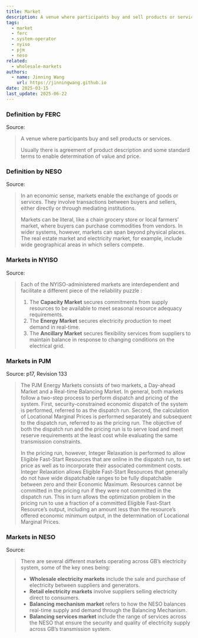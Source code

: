 ```yaml
---
title: Market
description: A venue where participants buy and sell products or services.
tags:
  - market
  - ferc
  - system-operator
  - nyiso
  - pjm
  - neso
related:
  - wholesale-markets
authors:
  - name: Jinning Wang
    url: https://jinningwang.github.io
date: 2025-03-15
last_update: 2025-06-22
---
```


### Definition by FERC

Source: <d-cite key="ferc2020glossary"></d-cite>

> A venue where participants buy and sell products or services.
>
> Usually there is agreement of product description and some standard terms to enable determination of value and price.

### Definition by NESO

Source: <d-cite key="neso2025electricity"></d-cite>

> In an economic sense, markets enable the exchange of goods or services. They involve transactions between buyers and sellers, either directly or through mediating institutions.
>
> Markets can be literal, like a chain grocery store or local farmers’ market, where buyers can purchase commodities from vendors. In wider systems, however, markets can span beyond physical places. The real estate market and electricity market, for example, include wide geographical areas in which sellers compete.

### Markets in NYISO

Source: <d-cite key="nyiso2024clean"></d-cite>

> Each of the NYISO-administered markets are interdependent and facilitate a different piece of the reliability puzzle :
>
> 1. The **Capacity Market** secures commitments from supply resources to be available to meet seasonal resource adequacy requirements.
> 2. The **Energy Market** secures electricity production to meet demand in real-time.
> 3. The **Ancillary Market** secures flexibility services from suppliers to maintain balance in response to changing conditions on the electrical grid.

### Markets in PJM

Source: <d-cite key="pjm2024m11"></d-cite> p17, Revision 133

> The PJM Energy Markets consists of two markets, a Day-ahead Market and a Real-time Balancing Market. In general, both markets follow a two-step process to perform dispatch and pricing of the system. First, security-constrained economic dispatch of the system is performed, referred to as the dispatch run. Second, the calculation of Locational Marginal Prices is performed separately and subsequent to the dispatch run, referred to as the pricing run. The objective of both the dispatch run and the pricing run is to serve load and meet reserve requirements at the least cost while evaluating the same transmission constraints.
>
> In the pricing run, however, Integer Relaxation is performed to allow Eligible Fast-Start Resources that are online in the dispatch run, to set price as well as to incorporate their associated commitment costs. Integer Relaxation allows Eligible Fast-Start Resources that generally do not have wide dispatchable ranges to be fully dispatchable between zero and their Economic Maximum. Resources cannot be committed in the pricing run if they were not committed in the dispatch run. This in turn allows the optimization problem in the pricing run to use a fraction of a committed Eligible Fast-Start Resource’s output, including an amount less than the resource’s offered economic minimum output, in the determination of Locational Marginal Prices.

### Markets in NESO

Source: <d-cite key="neso2025electricity"></d-cite>

<!-- prettier-ignore-start -->
> There are several different markets operating across GB’s electricity system, some of the key ones being:
> - **Wholesale electricity markets** include the sale and purchase of electricity between suppliers and generators. 
> - **Retail electricity markets** involve suppliers selling electricity direct to consumers. 
> - **Balancing mechanism market** refers to how the NESO balances real-time supply and demand through the Balancing Mechanism.
> - **Balancing services market** include the range of services across the NESO that ensure the security and quality of electricity supply across GB’s transmission system.
<!-- prettier-ignore-end -->
